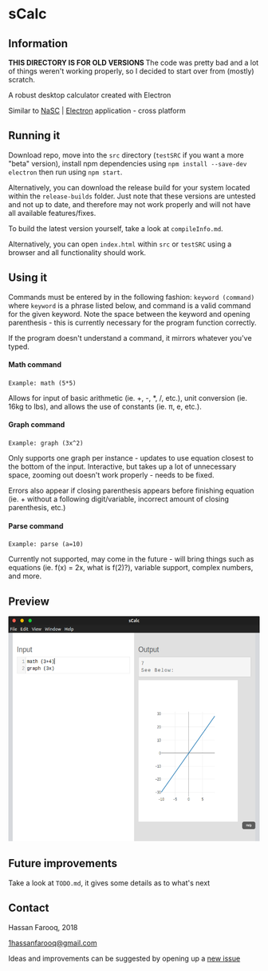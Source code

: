 # sCalc


## Information
<b> THIS DIRECTORY IS FOR OLD VERSIONS </b>
The code was pretty bad and a lot of things weren't working properly, so I decided to start over from (mostly) scratch.

A robust desktop calculator created with Electron

Similar to [NaSC](https://github.com/parnold-x/nasc) | [Electron](https://github.com/electron/electron) application - cross platform


## Running it
Download repo, move into the `src` directory (`testSRC` if you want a more "beta" version), install npm dependencies using `npm install --save-dev electron` then run using `npm start`.

Alternatively, you can download the release build for your system located within the `release-builds` folder. Just note that these versions are untested and not up to date, and therefore may not work properly and will not have all available features/fixes.

To build the latest version yourself, take a look at `compileInfo.md`.

Alternatively, you can open `index.html` within `src` or `testSRC` using a browser and all functionality should work.


## Using it
Commands must be entered by in the following fashion: `keyword (command)` where `keyword` is a phrase listed below, and command is a valid command for the given keyword. Note the space between the keyword and opening parenthesis  - this is currently necessary for the program function correctly.

If the program doesn't understand a command, it mirrors whatever you've typed.


#### Math command
`Example: math (5*5)`

Allows for input of basic arithmetic (ie. +, -, *, /, etc.), unit conversion (ie. 16kg to lbs), and allows the use of constants (ie. π, e, etc.).

#### Graph command
`Example: graph (3x^2)`

Only supports one graph per instance - updates to use equation closest to the bottom of the input. Interactive, but takes up a lot of unnecessary space, zooming out doesn't work properly - needs to be fixed.

Errors also appear if closing parenthesis appears before finishing equation (ie. + without a following digit/variable, incorrect amount of closing parenthesis, etc.)

#### Parse command
`Example: parse (a=10)`

Currently not supported, may come in the future - will bring things such as equations (ie. f(x) = 2x, what is f(2)?), variable support, complex numbers, and more.


## Preview

<img src="screenshots/screenshot-V7.png" alt="screenshot" height="450"><br>

## Future improvements
Take a look at `TODO.md`, it gives some details as to what's next


## Contact
Hassan Farooq, 2018

1hassanfarooq@gmail.com

Ideas and improvements can be suggested by opening up a [new issue](https://github.com/s-hfarooq/sCalc/issues/new)
